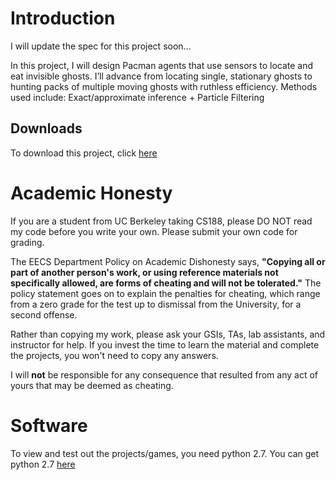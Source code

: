 # Introduction
I will update the spec for this project soon...

In this project, I will design Pacman agents that use sensors to locate and eat invisible ghosts. I’ll advance from locating single, stationary ghosts to hunting packs of multiple moving ghosts with ruthless efficiency. Methods used include: Exact/approximate inference + Particle Filtering 


## Downloads ##
To download this project, click [here](http://tugan0329.bitbucket.io/downloads/cs188/tracking.zip)

# Academic Honesty
If you are a student from UC Berkeley taking CS188, please DO NOT read my code before you write your own.
Please submit your own code for grading.

The EECS Department Policy on Academic Dishonesty says, **"Copying all or part of another person's work, or using reference materials not specifically allowed, are forms of cheating and will not be tolerated."** 
The policy statement goes on to explain the penalties for cheating, which range from a zero grade for the test up to dismissal from the University, for a second offense.

Rather than copying my work, please ask your GSIs, TAs, lab assistants, and instructor for help. If you invest the time to learn the material and complete the projects, you won't need to copy any answers.

I will **not** be responsible for any consequence that resulted from any act of yours that may be deemed as cheating.

# Software
To view and test out the projects/games, you need python 2.7. You can get python 2.7 [here](https://www.python.org/downloads/release/python-2713/)
